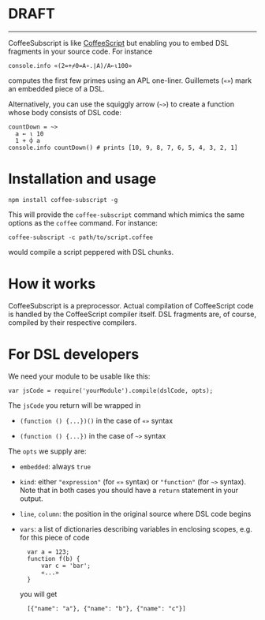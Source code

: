 # DRAFT

----

CoffeeSubscript is like
[CoffeeScript](http://jashkenas.github.com/coffee-script/) but enabling you to
embed DSL fragments in your source code.  For instance

    console.info «(2=+⌿0=A∘.∣A)/A←⍳100»

computes the first few primes using an APL one-liner.  Guillemets (`«»`) mark
an embedded piece of a DSL.

Alternatively, you can use the squiggly arrow (`~>`) to create a function whose
body consists of DSL code:

    countDown = ~>
      a ← ⍳ 10
      1 + ⌽ a
    console.info countDown() # prints [10, 9, 8, 7, 6, 5, 4, 3, 2, 1]

# Installation and usage

    npm install coffee-subscript -g

This will provide the `coffee-subscript` command which mimics the same options
as the `coffee` command.  For instance:

    coffee-subscript -c path/to/script.coffee

would compile a script peppered with DSL chunks.

# How it works

CoffeeSubscript is a preprocessor.  Actual compilation of CoffeeScript code is
handled by the CoffeeScript compiler itself.  DSL fragments are, of course,
compiled by their respective compilers.

# For DSL developers

We need your module to be usable like this:

    var jsCode = require('yourModule').compile(dslCode, opts);

The `jsCode` you return will be wrapped in

* `(function () {...})()` in the case of `«»` syntax

* `(function () {...})` in the case of `~>` syntax

The `opts` we supply are:

* `embedded`: always `true`

* `kind`: either `"expression"` (for `«»` syntax) or `"function"` (for `~>`
  syntax).  Note that in both cases you should have a `return` statement in
  your output.

* `line`, `column`: the position in the original source where DSL code
  begins

* `vars`: a list of dictionaries describing variables in enclosing scopes,
  e.g. for this piece of code

        var a = 123;
        function f(b) {
            var c = 'bar';
            «...»
        }

  you will get

        [{"name": "a"}, {"name": "b"}, {"name": "c"}]
